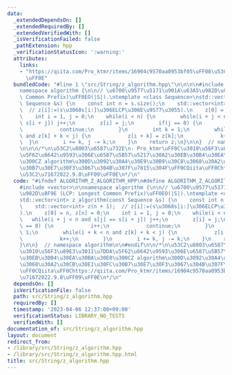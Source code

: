 ```yaml
---
data:
  _extendedDependsOn: []
  _extendedRequiredBy: []
  _extendedVerifiedWith: []
  _isVerificationFailed: false
  _pathExtension: hpp
  _verificationStatusIcon: ':warning:'
  attributes:
    links:
    - "https://qiita.com/Pro_ktmr/items/16904c9570aa0953bf05\uFF08\u53C2\u71672022.9.8\uFF09\
      \uFF0E"
  bundledCode: "#line 1 \"src/String/z_algorithm.hpp\"\n\n\n\n#include <vector>\n\n\
    namespace algorithm {\n\n// \u6700\u9577\u5171\u901A\u63A5\u982D\u8F9E (LCP: Longest\
    \ Common Prefix)\uFF0EO(|S|).\ntemplate <class Sequence>\nstd::vector<int> z_algorithm(const\
    \ Sequence &s) {\n    const int n = s.size();\n    std::vector<int> z(n + 1);\
    \  // z[i]:=(s\u3068s[i:]\u306ELCP\u306E\u9577\u3055).\n    z[0] = n, z[n] = 0;\n\
    \    int i = 1, j = 0;\n    while(i < n) {\n        while(i + j < n and s[j] ==\
    \ s[i + j]) j++;\n        z[i] = j;\n        if(j == 0) {\n            i++;\n\
    \            continue;\n        }\n        int k = 1;\n        while(i + k < n\
    \ and z[k] + k < j) {\n            z[i + k] = z[k];\n            k++;\n      \
    \  }\n        i += k, j -= k;\n    }\n    return z;\n}\n\n}  // namespace algorithm\n\
    \n\n\n/*\n\u53C2\u8003\u6587\u732E\n- Pro_ktmr\uFF0C\u3010\u56F3\u89E3\u3011\u7DDA\
    \u5F62\u6642\u9593\u306E\u6587\u5B57\u5217\u30A2\u30EB\u30B4\u30EA\u30BA\u30E0\
    \u300CZ algorithm\u300D\u3092\u30A4\u30E9\u30B9\u30C8\u3068\u30A2\u30CB\u30E1\u30FC\
    \u30B7\u30E7\u30F3\u3067\u304B\u307F\u7815\u304F\uFF0CQiita\uFF0Chttps://qiita.com/Pro_ktmr/items/16904c9570aa0953bf05\uFF08\
    \u53C2\u71672022.9.8\uFF09\uFF0E\n*/\n"
  code: "#ifndef ALGORITHM_Z_ALGORITHM_HPP\n#define ALGORITHM_Z_ALGORITHM_HPP 1\n\n\
    #include <vector>\n\nnamespace algorithm {\n\n// \u6700\u9577\u5171\u901A\u63A5\
    \u982D\u8F9E (LCP: Longest Common Prefix)\uFF0EO(|S|).\ntemplate <class Sequence>\n\
    std::vector<int> z_algorithm(const Sequence &s) {\n    const int n = s.size();\n\
    \    std::vector<int> z(n + 1);  // z[i]:=(s\u3068s[i:]\u306ELCP\u306E\u9577\u3055\
    ).\n    z[0] = n, z[n] = 0;\n    int i = 1, j = 0;\n    while(i < n) {\n     \
    \   while(i + j < n and s[j] == s[i + j]) j++;\n        z[i] = j;\n        if(j\
    \ == 0) {\n            i++;\n            continue;\n        }\n        int k =\
    \ 1;\n        while(i + k < n and z[k] + k < j) {\n            z[i + k] = z[k];\n\
    \            k++;\n        }\n        i += k, j -= k;\n    }\n    return z;\n\
    }\n\n}  // namespace algorithm\n\n#endif\n\n/*\n\u53C2\u8003\u6587\u732E\n- Pro_ktmr\uFF0C\
    \u3010\u56F3\u89E3\u3011\u7DDA\u5F62\u6642\u9593\u306E\u6587\u5B57\u5217\u30A2\
    \u30EB\u30B4\u30EA\u30BA\u30E0\u300CZ algorithm\u300D\u3092\u30A4\u30E9\u30B9\u30C8\
    \u3068\u30A2\u30CB\u30E1\u30FC\u30B7\u30E7\u30F3\u3067\u304B\u307F\u7815\u304F\
    \uFF0CQiita\uFF0Chttps://qiita.com/Pro_ktmr/items/16904c9570aa0953bf05\uFF08\u53C2\
    \u71672022.9.8\uFF09\uFF0E\n*/\n"
  dependsOn: []
  isVerificationFile: false
  path: src/String/z_algorithm.hpp
  requiredBy: []
  timestamp: '2023-04-06 12:37:00+09:00'
  verificationStatus: LIBRARY_NO_TESTS
  verifiedWith: []
documentation_of: src/String/z_algorithm.hpp
layout: document
redirect_from:
- /library/src/String/z_algorithm.hpp
- /library/src/String/z_algorithm.hpp.html
title: src/String/z_algorithm.hpp
---
```

